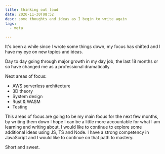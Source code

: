 ```yaml
---
title: thinking out loud
date: 2020-11-30T08:52
desc: some thoughts and ideas as I begin to write again
tags:
  - meta

---
```


It's been a while since I wrote some things down, my focus has shifted and I have my eye on new topics and ideas.

Day to day going through major growth in my day job, the last 18 months or so have changed me as a professional dramatically.

Next areas of focus:

* AWS serverless architecture
* 3D theory
* System design
* Rust & WASM
* Testing

This areas of focus are going to be my main focus for the next few months, by writing them down I hope I can be a little more accountable for what I am learning and writing about. I would like to continue to explore some additional ideas using JS, TS and Node. I have a strong competency in JavaScript and I would like to continue on that path to mastery.

Short and sweet.
